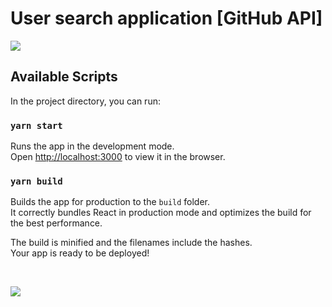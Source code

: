 # User search application [GitHub API]

![](https://github.com/seryozhabaleyko/user-search-application/blob/master/githubSearch1.jpg?raw=true)

## Available Scripts

In the project directory, you can run:

### `yarn start`

Runs the app in the development mode.<br />
Open [http://localhost:3000](http://localhost:3000) to view it in the browser.

### `yarn build`

Builds the app for production to the `build` folder.<br />
It correctly bundles React in production mode and optimizes the build for the best performance.

The build is minified and the filenames include the hashes.<br />
Your app is ready to be deployed!

<br>

![](https://github.com/seryozhabaleyko/user-search-application/blob/master/githubSearch2.jpg?raw=true)
